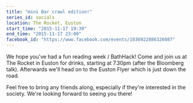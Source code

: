 ```yaml
---
title: "mini Bar crawl edition!"
series_id: socials
location: The Rocket, Euston
start_time: "2015-11-17 19:30"
end_time: "2015-11-17 23:00"
facebook_id: "https://www.facebook.com/events/1036922886326087"
---
```


We hope you've had a fun reading week / BathHack! Come and join us at The Rocket in Euston for drinks, starting at 7.30pm (after the Bloomberg talk). Afterwards we'll head on to the Euston Flyer which is just down the road.

Feel free to bring any friends along, especially if they're interested in the society. We're looking forward to seeing you there!

